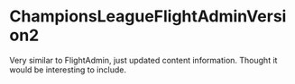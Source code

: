 # ChampionsLeagueFlightAdminVersion2

Very similar to FlightAdmin, just updated content information. Thought it would be interesting to include. 
